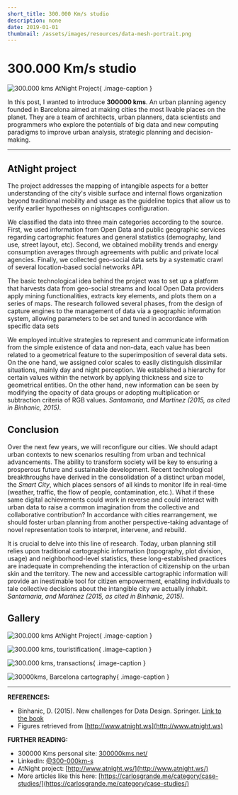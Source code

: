 ```yaml
---
short_title: 300.000 Km/s studio
description: none
date: 2019-01-01
thumbnail: /assets/images/resources/data-mesh-portrait.png
---
```


# 300.000 Km/s studio

![300.000 kms AtNight Project](../../assets/images/references/300kms-at-night.png){ .image-caption }

In this post, I wanted to introduce **300000 kms**. An urban planning agency founded in Barcelona aimed at making cities the most livable places on the planet. They are a team of architects, urban planners, data scientists and programmers who explore the potentials of big data and new computing paradigms to improve urban analysis, strategic planning and decision-making.

---

## AtNight project
The project addresses the mapping of intangible aspects for a better understanding of the city's visible surface and internal flows organization beyond traditional mobility and usage as the guideline topics that allow us to verify earlier hypotheses on nightscapes configuration.

We classified the data into three main categories according to the source. First, we used information from Open Data and public geographic services regarding cartographic features and general statistics (demography, land use, street layout, etc). Second, we obtained mobility trends and energy consumption averages through agreements with public and private local agencies. Finally, we collected geo-social data sets by a systematic crawl of several location-based social networks API.

The basic technological idea behind the project was to set up a platform that harvests data from geo-social streams and local Open Data providers apply mining functionalities, extracts key elements, and plots them on a series of maps. The research followed several phases, from the design of capture engines to the management of data via a geographic information system, allowing parameters to be set and tuned in accordance with specific data sets

We employed intuitive strategies to represent and communicate information from the simple existence of data and non-data, each value has been related to a geometrical feature to the superimposition of several data sets. On the one hand, we assigned color scales to easily distinguish dissimilar situations, mainly day and night perception. We established a hierarchy for certain values within the network by applying thickness and size to geometrical entities. On the other hand, new information can be seen by modifying the opacity of data groups or adopting multiplication or subtraction criteria of RGB values.
*Santamaría, and Martínez (2015, as cited in Binhanic, 2015).*


## Conclusion
Over the next few years, we will reconfigure our cities. We should adapt urban contexts to new scenarios resulting from urban and technical advancements. The ability to transform society will be key to ensuring a prosperous future and sustainable development. Recent technological breakthroughs have derived in the consolidation of a distinct urban model, the *Smart City*, which places sensors of all kinds to monitor life in real-time (weather, traffic, the flow of people, contamination, etc.). What if these same digital achievements could work in reverse and could interact with urban data to raise a common imagination from the collective and collaborative contribution? In accordance with cities rearrangement, we should foster urban planning from another perspective-taking advantage of novel representation tools to interpret, intervene, and rebuild.


It is crucial to delve into this line of research. Today, urban planning still relies upon traditional cartographic information (topography, plot division, usage) and neighborhood-level statistics, these long-established practices are inadequate in comprehending the interaction of citizenship on the urban skin and the territory. The new and accessible cartographic information will provide an inestimable tool for citizen empowerment, enabling individuals to tale collective decisions about the intangible city we actually inhabit.
*Santamaría, and Martínez (2015, as cited in Binhanic, 2015).*

## Gallery

<div class ="gallery grid-2 effect-zoom" markdown>

![300.000 kms AtNight Project](../../assets/images/references/300kms-at-night.jpg){ .image-caption }

![300.000 kms, touristification](../../assets/images/references/300kms-tourisim.jpg){ .image-caption }

![300.000 kms, transactions](../../assets/images/references/300kms-transactions.jpg){ .image-caption }

![30000kms, Barcelona cartography](../../assets/images/references/300kms-mesh.jpg){ .image-caption }

</div>

---

**REFERENCES:**

- Binhanic, D. (2015). New challenges for Data Design. Springer. [Link to the book](https://link.springer.com/book/10.1007/978-1-4471-6596-5)
- Figures retrieved from [http://www.atnight.ws](http://www.atnight.ws)

**FURTHER READING:**

- 300000 Kms personal site: [300000kms.net/](https://300000kms.net/)
- LinkedIn: [@300-000km-s](https://www.linkedin.com/company/300-000km-s/)
- AtNight project: [http://www.atnight.ws/](http://www.atnight.ws/)
- More articles like this here: [https://carlosgrande.me/category/case-studies/](https://carlosgrande.me/category/case-studies/)